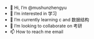 - 👋 Hi, I’m @mushunzhengyu
- 👀 I’m interested in 学习
- 🌱 I’m currently learning c and 数据结构
- 💞️ I’m looking to collaborate on 考研
- 📫 How to reach me email


